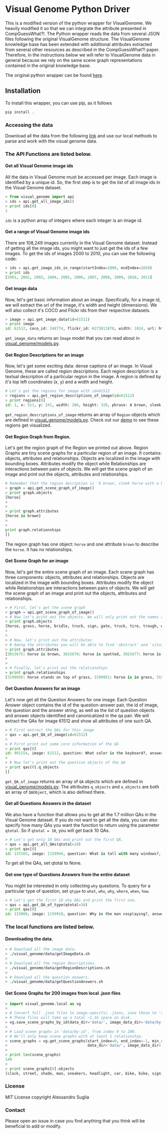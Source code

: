 # Visual Genome Python Driver
This is a modified version of the python wrapper for VisualGenome. We heavily modified it 
so that we can integrate the attribute presented in CompGuessWhat?!. The Python wrapper reads the data
from several JSON files following the original VisualGenome structure. The VisualGenome knowledge base
has been extended with additional attributes extracted from several other resources as described 
in the CompGuessWhat?! paper. Therefore, in the instructions below we will refer to VisualGenome data in general
because we rely on the same scene graph representations contained in the original knowledge base.

The original python wrapper can be found [here](https://github.com/ranjaykrishna/visual_genome_python_driver).

## Installation
To install this wrapper, you can use pip, as it follows
```bash
pip install .
```

### Accessing the data

Download all the data from the following [link](https://www.dropbox.com/s/zde1vb5x3bxyldv/compguesswhat_vg_data.zip?dl=0) and use our local methods to parse and work with the visual genome data. 

### The API Functions are listed below.

#### Get all Visual Genome image ids
All the data in Visual Genome must be accessed per image. Each image is identified by a unique id. So, the first step is to get the list of all image ids in the Visual Genome dataset.

```python
> from visual_genome import api
> ids = api.get_all_image_ids()
> print ids[0]
1
```

`ids` is a python array of integers where each integer is an image id.

#### Get a range of Visual Genome image ids
There are 108,249 images currently in the Visual Genome dataset. Instead of getting all the image ids, you might want to just get the ids of a few images. To get the ids of images 2000 to 2010, you can use the following code:

```python
> ids = api.get_image_ids_in_range(startIndex=2000, endIndex=2010)
> print ids
[2001, 2002, 2003, 2004, 2005, 2006, 2007, 2008, 2009, 2010, 2011]
```

#### Get image data
Now, let's get basic information about an image. Specifically, for a image id, we will extract the url of the image, it's width and height (dimensions). We will also collect it's COCO and Flickr ids from their respective datasets.

```python
> image = api.get_image_data(id=61512)
> print image
id: 61512, coco_id: 248774, flickr_id: 6273011878, width: 1024, url: https://cs.stanford.edu/people/rak248/VG_100K/61512.jpg
```

`get_image_data` returns an `Image` model that you can read about in [visual_genome/models.py](https://github.com/ranjaykrishna/visual_genome_python_driver/blob/master/visual_genome/models.py).

#### Get Region Descriptions for an image
Now, let's get some exciting data: dense captions of an image. In Visual Genome, these are called region descriptions. Each region description is a textual description of a particular region in the image. A region is defined by it's top left coordinates (x, y) and a width and height.

```python
# Let's get the regions for image with id=61512
> regions = api.get_region_descriptions_of_image(id=61512)
> print regions[0]
id: 1, x: 511, y: 241, width: 206, height: 320, phrase: A brown, sleek horse with a bridle, image: 61512
```

`get_region_descriptions_of_image` returns an array of `Region` objects which are defined in [visual_genome/models.py](https://github.com/ranjaykrishna/visual_genome_python_driver/blob/master/visual_genome/models.py).
Check out our [demo](https://github.com/ranjaykrishna/visual_genome_python_driver/blob/master/region_visualization_demo.ipynb) to see these regions get visualized.

#### Get Region Graph from Region.
Let's get the region graph of the Region we printed out above. Region Graphs are tiny scene graphs for a particular region of an image. It contains: objects, attributes and relationships. Objects are localized in the image with bounding boxes. Attributes modify the object while Relationships are interactions between pairs of objects. We will get the scene graph of an image and print out the objects, attributes and relationships.

```python
# Remember that the region desription is 'A brown, sleek horse with a bridle'.
> graph = api.get_scene_graph_of_image()
> print graph.objects
[horse]
>
>
> print graph.attributes
[horse is brown]
>
>
print graph.relationships
[]
```

The region graph has one object: `horse` and one attribute `brown` to describe the `horse`. It has no relationships.

#### Get Scene Graph for an image
Now, let's get the entire scene graph of an image. Each scene graph has three components: objects, attributes and relationships. Objects are localized in the image with bounding boxes. Attributes modify the object while Relationships are interactions between pairs of objects. We will get the scene graph of an image and print out the objects, attributes and relationships.

```python
> # First, let's get the scene graph
> graph = api.get_scene_graph_of_image()
> # Now let's print out the objects. We will only print out the names and not the bounding boxes to make it look clean.
> print graph.objects
[horse, grass, horse, bridle, truck, sign, gate, truck, tire, trough, window, door, building, halter, mane, mane, leaves, fence]
>
>
> # Now, let's print out the attributes
> # Among the attributes you will be able to find 'abstract' and 'situated' attributes by accessing the related object members in dot-notation
> print graph.attributes
[3015675: horse is brown, 3015676: horse is spotted, 3015677: horse is red, 3015678: horse is dark brown, 3015679: truck is red, 3015680: horse is brown, 3015681: truck is red, 3015682: sign is blue, 3015683: gate is red, 3015684: truck is white, 3015685: tire is blue, 3015686: gate is wooden, 3015687: horse is standing, 3015688: truck is red, 3015689: horse is brown and white, 3015690: building is tan, 3015691: halter is red, 3015692: horse is brown, 3015693: gate is wooden, 3015694: grass is grassy, 3015695: truck is red, 3015696: gate is orange, 3015697: halter is red, 3015698: tire is blue, 3015699: truck is white, 3015700: trough is white, 3015701: horse is brown and cream, 3015702: leaves is green, 3015703: grass is lush, 3015704: horse is enclosed, 3015705: horse is brown and white, 3015706: horse is chestnut, 3015707: gate is red, 3015708: leaves is green, 3015709: building is brick, 3015710: truck is large, 3015711: gate is red, 3015712: horse is chestnut colored, 3015713: fence is wooden]
>
>
> # Finally, let's print out the relationships
> print graph.relationships
[3199950: horse stands on top of grass, 3199951: horse is in grass, 3199952: horse is wearing bridle, 3199953: trough is for horse, 3199954: window is next to door, 3199955: building has door, 3199956: horse is nudging horse, 3199957: horse has mane, 3199958: horse has mane, 3199959: trough is for horse]
```

#### Get Question Answers for an image
Let's now get all the Question Answers for one image. Each Question Answer object contains the id of the question-answer pair, the id of image, the question and the answer string, as well as the list of question objects and answer objects identified and canonicalized in the qa pair. We will extract the QAs for image 61512 and show all attributes of one such QA.

```python
> # First extract the QAs for this image
> qas = api.get_QA_of_image(id=61512)
>
> # First print out some core information of the QA
> print qas[0]
id: 991154, image: 61512, question: What color is the keyboard?, answer: Black.
>
> # Now let's print out the question objects of the QA
> print qas[0].q_objects
[]
```
`get_QA_of_image` returns an array of `QA` objects which are defined in [visual_genome/models.py](https://github.com/ranjaykrishna/visual_genome_python_driver/blob/master/visual_genome/models.py). The attributes `q_objects` and `a_objects` are both an array of `QAObject`, which is also defined there.

#### Get all Questions Answers in the dataset
We also have a function that allows you to get all the 1.7 million QAs in the Visual Genome dataset. If you do not want to get all the data, you can also specify how many QAs you want the function to return using the parameter `qtotal`. So if `qtotal = 10`, you will get back 10 QAs.

```python
> # Let's get only 10 QAs and print out the first QA.
> qas = api.get_all_QAs(qtotal=10)
> print qas[0]
id: 133103, image: 1159944, question: What is tall with many windows?, answer: Buildings.
```

To get all the QAs, set qtotal to None.

#### Get one type of Questions Answers from  the entire dataset
You might be interested in only collecting `why` questions. To query for a particular type of question, set `qtype` to `what`, `who`, `why`, `where`, `when`, `how`.

```python
> # Let's get the first 10 why QAs and print the first one.
> qas = api.get_QA_of_type(qtotal=10)
> print qas[0]
id: 133089, image: 1159910, question: Why is the man cosplaying?, answer: For an event.
```

### The local functions are listed below.

#### Downloading the data.
```bash
> # Download all the image data.
> ./visual_genome/data/getImageData.sh
>
> # Download all the region descriptions.
> ./visual_genome/data/getRegionDescriptions.sh
>
> # Download all the question answers.
> ./visual_genome/data/getQuestionAnswers.sh
```


#### Get Scene Graphs for 200 images from local .json files

```python
> import visual_genome.local as vg
> 
> # Convert full .json files to image-specific .jsons, save these to 'data/by-id'.
> # These files will take up a total ~1.1G space on disk.
> vg.save_scene_graphs_by_id(data_dir='data/', image_data_dir='data/by-id/')
> 
> # Load scene graphs in 'data/by-id', from index 0 to 200.
> # We'll only keep scene graphs with at least 1 relationship.
> scene_graphs = vg.get_scene_graphs(start_index=0, end_index=-1, min_rels=1,
>                                    data_dir='data/', image_data_dir='data/by-id/')
> 
> print len(scene_graphs)
149
> 
> print scene_graphs[0].objects
[clock, street, shade, man, sneakers, headlight, car, bike, bike, sign, building, ... , street, sidewalk, trees, car, work truck]
```

### License
MIT License copyright Alessandro Suglia

### Contact

Please open an issue in case you find anything that you think will be beneficial to add or modify.


